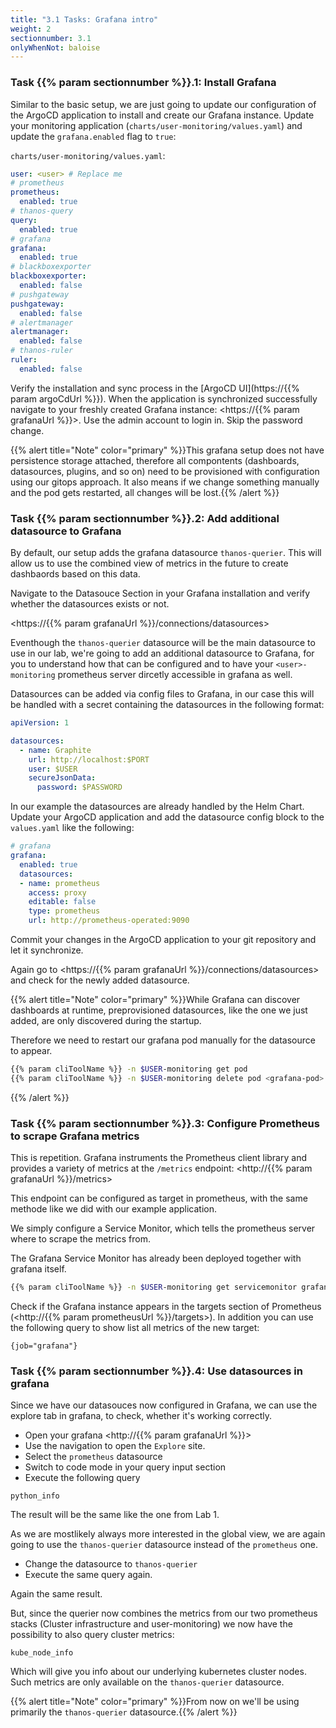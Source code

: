 ```yaml
---
title: "3.1 Tasks: Grafana intro"
weight: 2
sectionnumber: 3.1
onlyWhenNot: baloise
---
```


### Task {{% param sectionnumber %}}.1: Install Grafana

Similar to the basic setup, we are just going to update our configuration of the ArgoCD application to install and create our Grafana instance. Update your monitoring application (`charts/user-monitoring/values.yaml`) and update the `grafana.enabled` flag to `true`:

`charts/user-monitoring/values.yaml`:
```yaml
user: <user> # Replace me
# prometheus
prometheus:
  enabled: true
# thanos-query
query:
  enabled: true
# grafana
grafana:
  enabled: true
# blackboxexporter
blackboxexporter:
  enabled: false
# pushgateway
pushgateway:
  enabled: false
# alertmanager
alertmanager:
  enabled: false
# thanos-ruler
ruler:
  enabled: false

```

Verify the installation and sync process in the [ArgoCD UI](https://{{% param argoCdUrl %}}).
When the application is synchronized successfully navigate to your freshly created Grafana instance: <https://{{% param grafanaUrl %}}>. Use the admin account to login in. Skip the password change.

{{% alert title="Note" color="primary" %}}This grafana setup does not have persistence storage attached, therefore all compontents (dashboards, datasources, plugins, and so on) need to be provisioned with configuration using our gitops approach. It also means if we change something manually and the pod gets restarted, all changes will be lost.{{% /alert %}}

### Task {{% param sectionnumber %}}.2: Add additional datasource to Grafana

By default, our setup adds the grafana datasource `thanos-querier`. This will allow us to use the combined view of metrics in the future to create dashbaords based on this data.

Navigate to the Datasouce Section in your Grafana installation and verify whether the datasources exists or not.

<https://{{% param grafanaUrl %}}/connections/datasources>

Eventhough the `thanos-querier` datasource will be the main datasource to use in our lab, we're going to add an additional datasource to Grafana, for you to understand how that can be configured and to have your `<user>-monitoring` prometheus server dircetly accessible in grafana as well.

Datasources can be added via config files to Grafana, in our case this will be handled with a secret containing the datasources in the following format:

```yaml
apiVersion: 1

datasources:
  - name: Graphite
    url: http://localhost:$PORT
    user: $USER
    secureJsonData:
      password: $PASSWORD
```

In our example the datasources are already handled by the Helm Chart. Update your ArgoCD application and add the datasource config block to the `values.yaml` like the following:

```yaml
# grafana
grafana:
  enabled: true
  datasources:
  - name: prometheus
    access: proxy
    editable: false
    type: prometheus
    url: http://prometheus-operated:9090
```

Commit your changes in the ArgoCD application to your git repository and let it synchronize.

Again go to <https://{{% param grafanaUrl %}}/connections/datasources> and check for the newly added datasource.

{{% alert title="Note" color="primary" %}}While Grafana can discover dashboards at runtime, preprovisioned datasources, like the one we just added, are only discovered during the startup.

Therefore we need to restart our grafana pod manually for the datasource to appear.

```bash
{{% param cliToolName %}} -n $USER-monitoring get pod
{{% param cliToolName %}} -n $USER-monitoring delete pod <grafana-pod>
```

{{% /alert %}}


### Task {{% param sectionnumber %}}.3: Configure Prometheus to scrape Grafana metrics

This is repetition. Grafana instruments the Prometheus client library and provides a variety of metrics at the `/metrics` endpoint: <http://{{% param grafanaUrl %}}/metrics>

This endpoint can be configured as target in prometheus, with the same methode like we did with our example application.

We simply configure a Service Monitor, which tells the prometheus server where to scrape the metrics from.

The Grafana Service Monitor has already been deployed together with grafana itself.

```bash
{{% param cliToolName %}} -n $USER-monitoring get servicemonitor grafana-monitor -oyaml
```

Check if the Grafana instance appears in the targets section of Prometheus (<http://{{% param prometheusUrl %}}/targets>). In addition you can use the following query to show list all metrics of the new target:

```promql
{job="grafana"}
```

### Task {{% param sectionnumber %}}.4: Use datasources in grafana

Since we have our datasouces now configured in Grafana, we can use the explore tab in grafana, to check, whether it's working correctly.

* Open your grafana <http://{{% param grafanaUrl %}}>
* Use the navigation to open the `Explore` site.
* Select the `prometheus` datasource
* Switch to code mode in your query input section
* Execute the following query

```promql
python_info
```

The result will be the same like the one from Lab 1.

As we are mostlikely always more interested in the global view, we are again going to use the `thanos-querier` datasource instead of the `prometheus` one.

* Change the datasource to `thanos-querier`
* Execute the same query again.

Again the same result.

But, since the querier now combines the metrics from our two prometheus stacks (Cluster infrastructure and user-monitoring) we now have the possibility to also query cluster metrics:

```promql
kube_node_info
```

Which will give you info about our underlying kubernetes cluster nodes. Such metrics are only available on the `thanos-querier` datasource.

{{% alert title="Note" color="primary" %}}From now on we'll be using primarily the `thanos-querier` datasource.{{% /alert %}}
